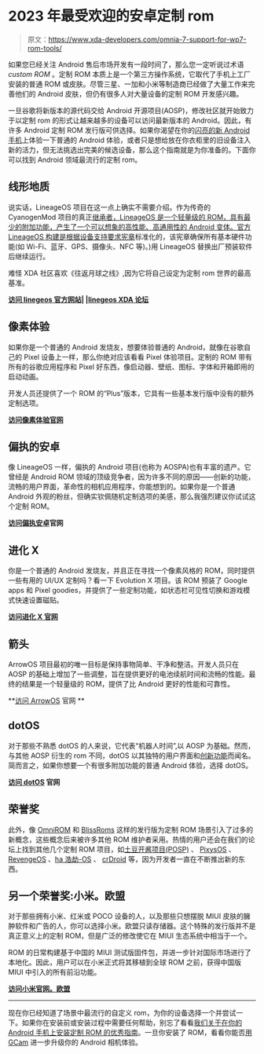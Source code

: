 # 2023 年最受欢迎的安卓定制 rom

> 原文：<https://www.xda-developers.com/omnia-7-support-for-wp7-rom-tools/>

如果您已经关注 Android 售后市场开发有一段时间了，那么您一定听说过术语 *custom ROM* 。定制 ROM 本质上是一个第三方操作系统，它取代了手机上工厂安装的普通 ROM 或皮肤。尽管三星、一加和小米等制造商已经做了大量工作来完善他们的 Android 皮肤，但仍有很多人对大量设备的定制 ROM 开发感兴趣。

一旦谷歌将新版本的源代码交给 Android 开源项目(AOSP)，修改社区就开始致力于以定制 rom 的形式让越来越多的设备可以访问最新版本的 Android。因此，有许多 Android 定制 ROM 发行版可供选择。如果你渴望在你的[闪亮的新 Android 手机](https://www.xda-developers.com/best-android-phones/)上体验一下普通的 Android 体验，或者只是想给放在你衣柜里的旧设备注入新的活力，但无法挑选出完美的候选设备，那么这个指南就是为你准备的。下面你可以找到 Android 领域最流行的定制 rom。

## 线形地质

说实话，LineageOS 项目在这一点上确实不需要介绍。作为传奇的 CyanogenMod 项目的真正[继承者，LineageOS 是一个轻量级的 ROM，具有最少的附加功能，产生了一个可以想象的高性能、高通用性的 Android 变体。官方 LineageOS 构建是根据](https://www.xda-developers.com/history-of-lineageos/)[设备支持要求宪章](https://www.xda-developers.com/lineageos-device-support-requirements-charter/)标准化的，该宪章确保所有基本硬件功能(如 Wi-Fi、蓝牙、GPS、摄像头、NFC 等)。)用 LineageOS 替换出厂预装软件后继续运行。

难怪 XDA 社区喜欢《往返月球之线》,因为它将自己设定为定制 rom 世界的最高基准。

**[访问 linegeos 官方网站](https://lineageos.org/)| |[linegeos XDA 论坛](https://forum.xda-developers.com/c/6080/)**

## 像素体验

如果你是一个普通的 Android 发烧友，想要体验普通的 Android，就像在谷歌自己的 Pixel 设备上一样，那么你绝对应该看看 Pixel 体验项目。定制的 ROM 带有所有的谷歌应用程序和 Pixel 好东西，像启动器、壁纸、图标、字体和开箱即用的启动动画。

开发人员还提供了一个 ROM 的“Plus”版本，它具有一些基本发行版中没有的额外定制选项。

**[访问像素体验官网](https://download.pixelexperience.org/)**

## 偏执的安卓

像 LineageOS 一样，偏执的 Android 项目(也称为 AOSPA)也有丰富的遗产。它曾经是 Android ROM 领域的顶级竞争者，因为许多不同的原因——创新的功能，流畅的用户界面，革命性的相机应用程序，你能想到的。如果你是一个普通 Android 外观的粉丝，但确实钦佩随机定制选项的美感，那么我强烈建议你试试这个定制 ROM。

**[访问偏执安卓](https://paranoidandroid.co/)官网**

## 进化 X

你是一个普通的 Android 发烧友，并且正在寻找一个像素风格的 ROM，同时提供一些有用的 UI/UX 定制吗？看一下 Evolution X 项目。该 ROM 预装了 Google apps 和 Pixel goodies，并提供了一些定制功能，如状态栏可见性切换和游戏模式快速设置磁贴。

**[访问进化 X 官网](https://evolution-x.org/)**

## 箭头

ArrowOS 项目最初的唯一目标是保持事物简单、干净和整洁。开发人员只在 AOSP 的基础上增加了一些调整，旨在提供更好的电池续航时间和流畅的性能。最终的结果是一个轻量级的 ROM，提供了比 Android 更好的性能和可靠性。

**[访问 ArrowOS](https://arrowos.net/) 官网 **

## dotOS

对于那些不熟悉 dotOS 的人来说，它代表“机器人时间”,以 AOSP 为基础。然而，与其他 AOSP 衍生的 rom 不同，dotOS 以其独特的用户界面和[创新功能](https://www.xda-developers.com/dotos-new-android-12-based-dynamic-theming/)而闻名。简而言之，如果你想要一个有很多附加功能的普通 Android 体验，选择 dotOS。

**[访问 dotOS](https://www.droidontime.com/) 官网**

## 荣誉奖

此外，像 [OmniROM](https://omnirom.org/) 和 [BlissRoms](https://blissroms.org/) 这样的发行版为定制 ROM 场景引入了过多的新概念，这些概念后来被许多其他 ROM 维护者采用。热情的用户还会在我们的论坛上找到其他几个定制 ROM 项目，如[土豆开酱项目(POSP)](https://potatoproject.co/) 、 [PixysOS](https://pixysos.com/) 、 [RevengeOS](https://revengeos.com/) 、[ha 浩劫-OS](https://havoc-os.com/) 、 [crDroid](https://crdroid.net/) 等，因为开发者一直在不断推出新的东西。

## 另一个荣誉奖:小米。欧盟

对于那些拥有小米、红米或 POCO 设备的人，以及那些只想摆脱 MIUI 皮肤的臃肿软件和广告的人，你可以选择小米。欧盟只读存储器。这个特殊的发行版并不是真正意义上的定制 ROM，但是广泛的修改使它在 MIUI 生态系统中相当于一个。

ROM 的日常构建基于中国的 MIUI 测试版固件包，并进一步针对国际市场进行了本地化。因此，用户可以在小米正式将其移植到全球 ROM 之前，获得中国版 MIUI 中引入的所有前沿功能。

**[访问小米官网。欧盟](https://xiaomi.eu/community/)**

* * *

现在你已经知道了场景中最流行的自定义 rom，为你的设备选择一个并尝试一下。如果你在安装前或安装过程中需要任何帮助，别忘了看看[我们关于在你的 Android 手机上安装定制 ROM 的优秀指南](https://www.xda-developers.com/how-to-install-custom-rom-android/)。一旦你安装了 ROM，看看你能否[用 GCam](https://www.xda-developers.com/google-camera-port-hub/) 进一步升级你的 Android 相机体验。